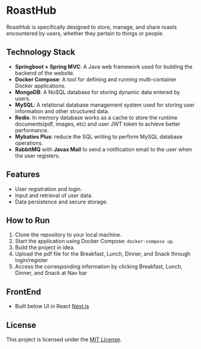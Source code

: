 # RoastHub
RoastHub is specifically designed to store, manage, and share roasts encountered by users, whether they pertain to things or people.

## Technology Stack

- **Springboot + Spring MVC**: A Java web framework used for building the backend of the website.
- **Docker Compose**: A tool for defining and running multi-container Docker applications.
- **MongoDB**: A NoSQL database for storing dynamic data entered by users.
- **MySQL**: A relational database management system used for storing user information and other structured data.
- **Redis**: In memory database works as a cache to store the runtime documents(pdf, images, etc) and user JWT token to achieve better performance.
- **Mybaties Plus**: reduce the SQL writing to perform MySQL database operations.
- **RabbitMQ** with **Javax Mail** to send a notification email to the user when the user registers.
  
## Features

- User registration and login.
- Input and retrieval of user data.
- Data persistence and secure storage.

## How to Run

1. Clone the repository to your local machine.
2. Start the application using Docker Compose: `docker-compose up`.
3. Build the project in idea.
5. Upload the pdf file for the Breakfast, Lunch, Dinner, and Snack through login/register
6. Access the corresponding information by clicking Breakfast, Lunch, Dinner, and Snack at Nav bar

## FrontEnd 
- Built below UI in React [Next.js]( https://github.com/guanjie-tom-wang/RoastHub-React)

## License

This project is licensed under the [MIT License](LICENSE).

